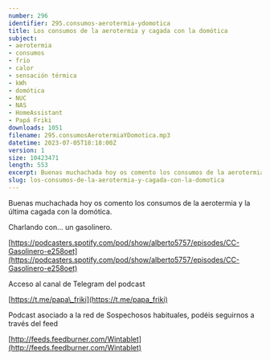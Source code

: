 ```yaml
---
number: 296
identifier: 295.consumos-aerotermia-ydomotica
title: Los consumos de la aerotermia y cagada con la domótica
subject:
- aerotermia
- consumos
- frio
- calor
- sensación térmica
- kWh
- domótica
- NUC
- NAS
- HomeAssistant
- Papá Friki
downloads: 1051
filename: 295.consumosAerotermiaYDomotica.mp3
datetime: 2023-07-05T18:18:00Z
version: 1
size: 10423471
length: 553
excerpt: Buenas muchachada hoy os comento los consumos de la aerotermia y la última cagada con la domótica.
slug: los-consumos-de-la-aerotermia-y-cagada-con-la-domotica
---
```

Buenas muchachada hoy os comento los consumos de la aerotermia y la última cagada con la domótica.

Charlando con... un gasolinero.

[https://podcasters.spotify.com/pod/show/alberto5757/episodes/CC-Gasolinero-e258oet](https://podcasters.spotify.com/pod/show/alberto5757/episodes/CC-Gasolinero-e258oet)

Acceso al canal de Telegram del podcast

[https://t.me/papa\_friki](https://t.me/papa_friki)

Podcast asociado a la red de Sospechosos habituales, podéis seguirnos a través del feed

[http://feeds.feedburner.com/Wintablet](http://feeds.feedburner.com/Wintablet)